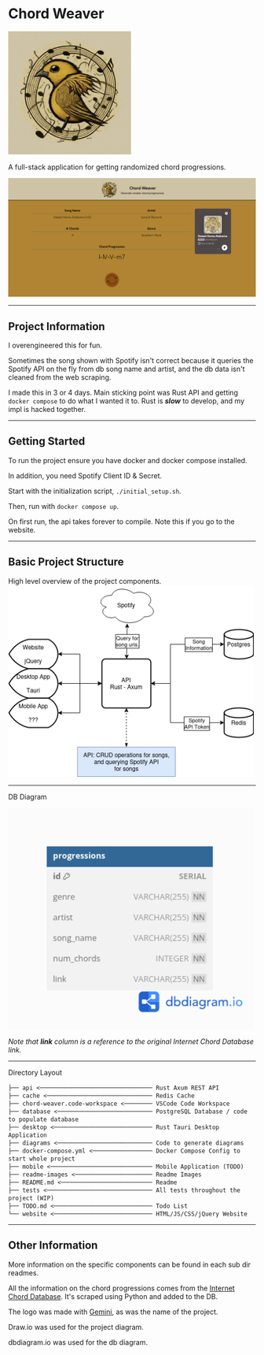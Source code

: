 # Chord Weaver
<img src="./readme-images/chord-weaver-logo.jpeg" width="250" title="cool ai logo">

A full-stack application for getting randomized chord progressions.

<img src="./readme-images/chord-weaver-website-screenshot.png">

<hr>

## Project Information
I overengineered this for fun.

Sometimes the song shown with Spotify isn't correct because it queries the Spotify API on the fly from db song name and artist, and the db data isn't cleaned from the web scraping.

I made this in 3 or 4 days. Main sticking point was Rust API and getting `docker compose` to do what I wanted it to. Rust is ***slow*** to develop, and my impl is hacked together.
<hr>

## Getting Started
To run the project ensure you have docker and docker compose installed.

In addition, you need Spotify Client ID & Secret.

Start with the initialization script, `./initial_setup.sh`.

Then, run with `docker compose up`.

On first run, the api takes forever to compile. Note this if you go to the website.
<hr>

## Basic Project Structure
High level overview of the project components. <!-- this is a flow chart...? -->
<img src="./readme-images/project-diagram.png" width="500" title="project diagram">
<hr>

DB Diagram

<img src="./readme-images/db-diagram.png" width="500" title="db diagram">

*Note that **link** column is a reference to the original Internet Chord Database link.*
<hr>

Directory Layout
```
├── api <──────────────────────────────── Rust Axum REST API
├── cache <────────────────────────────── Redis Cache
├── chord-weaver.code-workspace <──────── VSCode Code Workspace
├── database <─────────────────────────── PostgreSQL Database / code to populate database
├── desktop <──────────────────────────── Rust Tauri Desktop Application
├── diagrams <─────────────────────────── Code to generate diagrams
├── docker-compose.yml <───────────────── Docker Compose Config to start whole project
├── mobile <───────────────────────────── Mobile Application (TODO)
├── readme-images <────────────────────── Readme Images
├── README.md <────────────────────────── Readme
├── tests <────────────────────────────── All tests throughout the project (WIP)
├── TODO.md <──────────────────────────── Todo List
└── website <──────────────────────────── HTML/JS/CSS/jQuery Website
```
<hr>

## Other Information
More information on the specific components can be found in each sub dir readmes.

All the information on the chord progressions comes from the [Internet Chord Database](https://internetchorddatabase.com/). It's scraped using Python and added to the DB.

The logo was made with [Gemini](https://gemini.google.com/), as was the name of the project. <!-- all hail the AI overlords -->

Draw.io was used for the project diagram.

dbdiagram.io was used for the db diagram. <!-- no sh*t -->